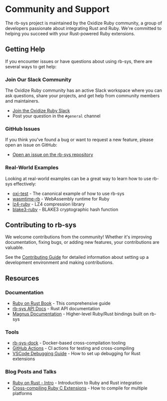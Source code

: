 # Community and Support

The rb-sys project is maintained by the Oxidize Ruby community, a group of developers passionate about integrating Rust
and Ruby. We're committed to helping you succeed with your Rust-powered Ruby extensions.

## Getting Help

If you encounter issues or have questions about using rb-sys, there are several ways to get help:

### Join Our Slack Community

The Oxidize Ruby community has an active Slack workspace where you can ask questions, share your projects, and get help
from community members and maintainers.

- [Join the Oxidize Ruby Slack](https://join.slack.com/t/oxidize-rb/shared_invite/zt-16zv5tqte-Vi7WfzxCesdo2TqF_RYBCw)
- Post your question in the `#general` channel

### GitHub Issues

If you think you've found a bug or want to request a new feature, please open an issue on GitHub:

- [Open an issue on the rb-sys repository](https://github.com/oxidize-rb/rb-sys/issues)

### Real-World Examples

Looking at real-world examples can be a great way to learn how to use rb-sys effectively:

- [oxi-test](https://github.com/oxidize-rb/oxi-test) - The canonical example of how to use rb-sys
- [wasmtime-rb](https://github.com/bytecodealliance/wasmtime-rb) - WebAssembly runtime for Ruby
- [lz4-ruby](https://github.com/yoshoku/lz4-ruby) - LZ4 compression library
- [blake3-ruby](https://github.com/oxidize-rb/blake3-ruby) - BLAKE3 cryptographic hash function

## Contributing to rb-sys

We welcome contributions from the community! Whether it's improving documentation, fixing bugs, or adding new features,
your contributions are valuable.

See the [Contributing Guide](../../CONTRIBUTING.md) for detailed information about setting up a development environment
and making contributions.

## Resources

### Documentation

- [Ruby on Rust Book](https://oxidize-rb.github.io/rb-sys/) - This comprehensive guide
- [rb-sys API Docs](https://docs.rs/rb-sys/) - Rust API documentation
- [Magnus Documentation](https://github.com/matsadler/magnus) - Higher-level Ruby/Rust bindings built on rb-sys

### Tools

- [rb-sys-dock](https://github.com/oxidize-rb/rb-sys-dock) - Docker-based cross-compilation tooling
- [GitHub Actions](https://github.com/oxidize-rb/actions) - CI actions for testing and cross-compiling
- [VSCode Debugging Guide](https://oxidize-rb.github.io/rb-sys/debugging.html) - How to set up debugging for Rust
  extensions

### Blog Posts and Talks

- [Ruby on Rust - Intro](https://github.com/ianks/2022-09-09-ruby-on-rust-intro) - Introduction to Ruby and Rust
  integration
- [Cross-compiling Ruby C Extensions](https://oxidize-rb.github.io/rb-sys/cross-platform.html) - How to compile for
  multiple platforms
